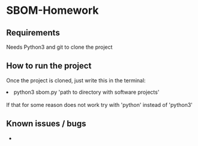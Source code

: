 # SBOM-Homework
<h2>Requirements</h2>
<p>Needs Python3 and git to clone the project</p>
<h2>How to run the project</h2>
<p>
  Once the project is cloned, just write this in the terminal: <br>
  <li>python3 sbom.py 'path to directory with software projects'</li><br>
  If that for some reason does not work try with 'python' instead of 'python3'
</p>
<h2>Known issues / bugs</h2>
<ul>
  <li></li>
</ul>
